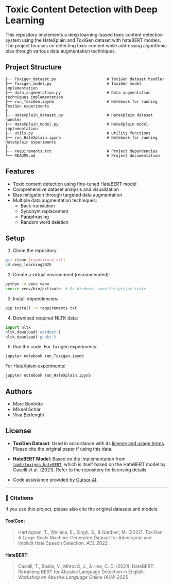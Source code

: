 # Toxic Content Detection with Deep Learning

This repository implements a deep learning-based toxic content detection system using the HateXplain and ToxiGen dataset with hateBERT models. The project focuses on detecting toxic content while addressing algorithmic bias through various data augmentation techniques.

## Project Structure

```
├── Toxigen_dataset.py                      # ToxiGen dataset handler
├── Toxigen_model.py                        # ToxiGen model implementation
├── data_augmentation.py                    # Data augmentation techniques implementation
├── run_ToxiGen.ipynb                       # Notebook for running ToxiGen experiments
├
├── HateXplain_dataset.py                   # HateXplain dataset handler
├── HateXplain_model.py                     # HateXplain model implementation
├── utils.py                                # Utility functions             
├── run_HateXplain.ipynb                    # Notebook for running HateXplain experiments
├
├── requirements.txt                        # Project dependencies
└── README.md                               # Project documentation
```

## Features

- Toxic content detection using fine-tuned HateBERT model
- Comprehensive dataset analysis and visualization
- Bias mitigation through targeted data augmentation
- Multiple data augmentation techniques:
  - Back translation
  - Synonym replacement
  - Paraphrasing
  - Random word deletion

## Setup

1. Clone the repository:
```bash
git clone [repository-url]
cd deep_learning2025
```

2. Create a virtual environment (recommended):
```bash
python -m venv venv
source venv/bin/activate  # On Windows: venv\Scripts\activate
```

3. Install dependencies:
```bash
pip install -r requirements.txt
```

4. Download required NLTK data:
```python
import nltk
nltk.download('wordnet')
nltk.download('punkt')
```

5. Run the code:
For Toxigen experiments:
```bash
jupyter notebook run_Toxigen.ipynb
```
For HateXplain experiments:
```bash
jupyter notebook run_HateXplain.ipynb
```
## Authors

- Marc Bonhôte
- Mikaël Schär
- Viva Berlenghi

## License

- **ToxiGen Dataset**: Used in accordance with its [license and usage terms](https://github.com/microsoft/ToxiGen#license). Please cite the original paper if using this data.

- **HateBERT Model**: Based on the implementation from [`tomh/toxigen_hateBERT`](https://github.com/tomh/toxigen_hateBERT), which is itself based on the HateBERT model by Caselli et al. (2021). Refer to the repository for licensing details.

- Code assistance provided by [Cursor AI](https://www.cursor.sh).
---

### 🔖 Citations

If you use this project, please also cite the original datasets and models:

#### ToxiGen:
> Hartvigsen, T., Wallace, E., Singh, S., & Gardner, M. (2022). ToxiGen: A Large-Scale Machine-Generated Dataset for Adversarial and Implicit Hate Speech Detection. *ACL 2022*.

#### HateBERT:
> Caselli, T., Basile, V., Mitrović, J., & Hee, C. D. (2021). HateBERT: Retraining BERT for Abusive Language Detection in English. *Workshop on Abusive Language Online (ALW 2021)*.
